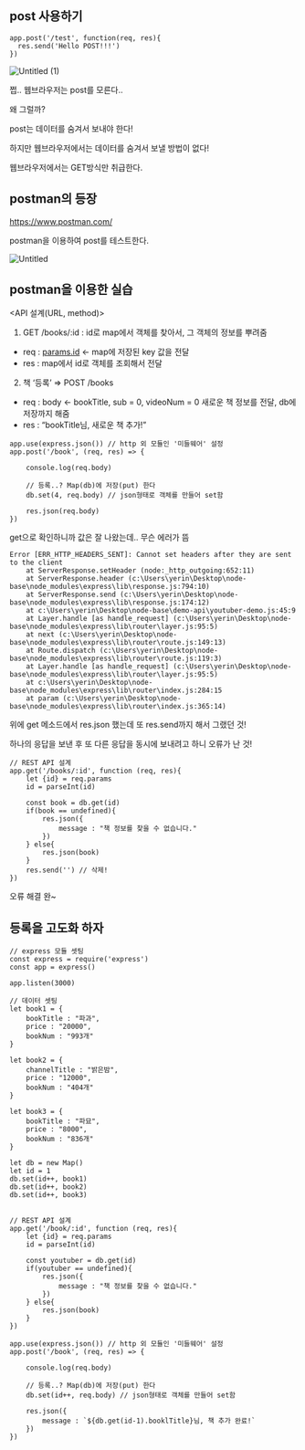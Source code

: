 ## post 사용하기


```
app.post('/test', function(req, res){
  res.send('Hello POST!!!')
})
```
![Untitled (1)](https://github.com/yeah1832/Study_Node.js/assets/29669560/591294d6-b5ec-4449-8387-556edf687a63)


쩝.. 웹브라우저는 post를 모른다..

왜 그럴까?

post는 데이터를 숨겨서 보내야 한다!

하지만 웹브라우저에서는 데이터를 숨겨서 보낼 방법이 없다!

웹브라우저에서는 GET방식만 취급한다.


## postman의 등장


https://www.postman.com/

postman을 이용하여 post를 테스트한다.

![Untitled](https://github.com/yeah1832/Study_Node.js/assets/29669560/b6df2cca-f652-442e-83e3-87164556b4c5)


## postman을 이용한 실습


<API 설계(URL, method)>

1)  GET /books/:id : id로 map에서 객체를 찾아서, 그 객체의 정보를 뿌려줌

- req : [params.id](http://params.id) ← map에 저장된 key 값을 전달
- res : map에서 id로 객체를 조회해서 전달

2)  책 ‘등록’ ⇒ POST /books

- req : body ← bookTitle, sub = 0, videoNum = 0 새로운 책 정보를 전달, db에 저장까지 해줌
- res : “bookTitle님, 새로운 책 추가!”

```
app.use(express.json()) // http 외 모듈인 '미들웨어' 설정
app.post('/book', (req, res) => {
  
    console.log(req.body)

    // 등록..? Map(db)에 저장(put) 한다
    db.set(4, req.body) // json형태로 객체를 만들어 set함

    res.json(req.body)
})

```

get으로 확인하니까 값은 잘 나왔는데.. 무슨 에러가 뜸

```
Error [ERR_HTTP_HEADERS_SENT]: Cannot set headers after they are sent to the client
    at ServerResponse.setHeader (node:_http_outgoing:652:11)
    at ServerResponse.header (c:\Users\yerin\Desktop\node-base\node_modules\express\lib\response.js:794:10)
    at ServerResponse.send (c:\Users\yerin\Desktop\node-base\node_modules\express\lib\response.js:174:12)
    at c:\Users\yerin\Desktop\node-base\demo-api\youtuber-demo.js:45:9
    at Layer.handle [as handle_request] (c:\Users\yerin\Desktop\node-base\node_modules\express\lib\router\layer.js:95:5)
    at next (c:\Users\yerin\Desktop\node-base\node_modules\express\lib\router\route.js:149:13)
    at Route.dispatch (c:\Users\yerin\Desktop\node-base\node_modules\express\lib\router\route.js:119:3)
    at Layer.handle [as handle_request] (c:\Users\yerin\Desktop\node-base\node_modules\express\lib\router\layer.js:95:5)
    at c:\Users\yerin\Desktop\node-base\node_modules\express\lib\router\index.js:284:15
    at param (c:\Users\yerin\Desktop\node-base\node_modules\express\lib\router\index.js:365:14)

```

위에 get 메소드에서 res.json 했는데 또 res.send까지 해서 그랬던 것!

하나의 응답을 보낸 후 또 다른 응답을 동시에 보내려고 하니 오류가 난 것!



```
// REST API 설계
app.get('/books/:id', function (req, res){
    let {id} = req.params
    id = parseInt(id)

    const book = db.get(id)
    if(book == undefined){
        res.json({
            message : "책 정보를 찾을 수 없습니다."
        })
    } else{
        res.json(book)
    }
    res.send('') // 삭제!
})
```
오류 해결 완~


## 등록을 고도화 하자


```
// express 모듈 셋팅
const express = require('express')
const app = express()

app.listen(3000)

// 데이터 셋팅
let book1 = { 
    bookTitle : "파과",
    price : "20000",
    bookNum : "993개"
}

let book2 = { 
    channelTitle : "밝은밤",
    price : "12000",
    bookNum : "404개"
}

let book3 = {
    bookTitle : "파묘",
    price : "8000",
    bookNum : "836개"
}

let db = new Map()
let id = 1
db.set(id++, book1)
db.set(id++, book2)
db.set(id++, book3)


// REST API 설계
app.get('/book/:id', function (req, res){
    let {id} = req.params
    id = parseInt(id)

    const youtuber = db.get(id)
    if(youtuber == undefined){
        res.json({
            message : "책 정보를 찾을 수 없습니다."
        })
    } else{
        res.json(book)
    }
})

app.use(express.json()) // http 외 모듈인 '미들웨어' 설정
app.post('/book', (req, res) => {
  
    console.log(req.body)

    // 등록..? Map(db)에 저장(put) 한다
    db.set(id++, req.body) // json형태로 객체를 만들어 set함

    res.json({
        message : `${db.get(id-1).booklTitle}님, 책 추가 완료!`
    })
})


```
